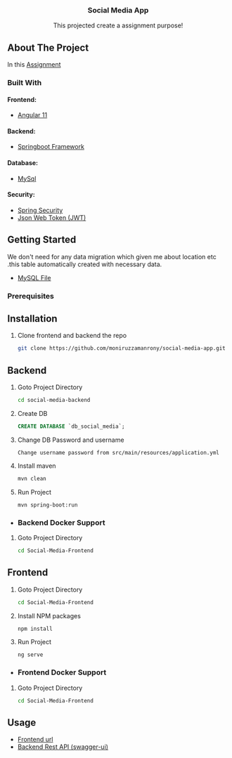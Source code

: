 
<!-- PROJECT LOGO -->
<br />
<p align="center">

<h3 align="center">Social Media App</h3>

  <p align="center">
    This projected create a assignment purpose!
    <br />
</p>



<!-- ABOUT THE PROJECT -->
## About The Project

In this [Assignment](https://example.com)


### Built With

#### Frontend:
* [Angular 11](https://github.com/moniruzzamanrony/social-media-app/tree/master/Social-Media-Frontend)
#### Backend:
* [Springboot Framework](https://github.com/moniruzzamanrony/social-media-app/tree/master/social-media-backend)
#### Database:
* [MySql](https://github.com/moniruzzamanrony/social-media-app/tree/master/social-media-backend)
#### Security:
* [Spring Security](https://spring.io/projects/spring-security)
* [Json Web Token (JWT)](https://jwt.io/)




<!-- GETTING STARTED -->
## Getting Started

We don't need for any data migration which  given me about location etc .this table automatically
created with necessary data.

* [MySQL File](https://github.com/moniruzzamanrony/social-media-app/blob/master/db_social_media.sql)
### Prerequisites

## Installation

1. Clone frontend and backend the repo
   ```sh
   git clone https://github.com/moniruzzamanrony/social-media-app.git
   ```
## Backend
1. Goto Project Directory
   ```sh
   cd social-media-backend
   ```
2. Create DB
   ```sql
   CREATE DATABASE `db_social_media`;
   ```
2. Change DB Password and username
   ```
   Change username password from src/main/resources/application.yml
   ```         
2. Install maven
   ```sh
   mvn clean
   ```
3. Run Project
   ```
   mvn spring-boot:run
   ```
* ### Backend Docker Support
1. Goto Project Directory
   ```sh
   cd Social-Media-Frontend
   ```
## Frontend
1. Goto Project Directory
   ```sh
   cd Social-Media-Frontend
   ```
2. Install NPM packages
   ```sh
   npm install
   ```
3. Run Project
   ```
   ng serve
   ```
* ### Frontend Docker Support
1. Goto Project Directory
   ```sh
   cd Social-Media-Frontend
   ```

<!-- USAGE EXAMPLES -->
## Usage

* [Frontend url](http://localhost:4200/)
* [Backend Rest API (swagger-ui)](http://localhost:8087/swagger-ui.html)




